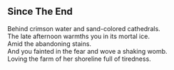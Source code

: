 Since The End
-------------
Behind crimson water and sand-colored cathedrals.  
The late afternoon warmths you in its mortal ice.  
Amid the abandoning stains.  
And you fainted in the fear and wove a shaking womb.  
Loving the farm of her shoreline full of tiredness.  

